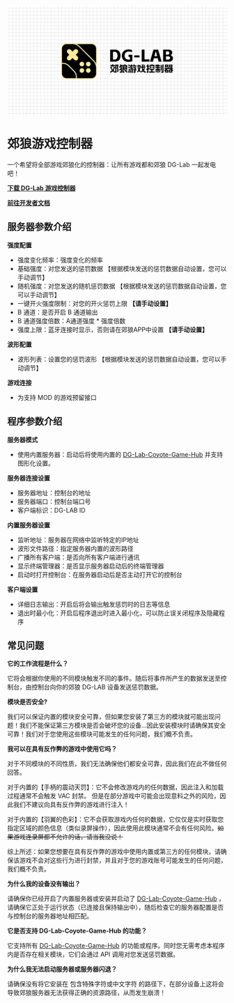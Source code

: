 ![image](docs/public/DG-Lab-Game-Controller.png)

# 郊狼游戏控制器
一个希望将全部游戏郊狼化的控制器：让所有游戏都和郊狼 DG-Lab 一起发电吧！

**[下载 DG-Lab 游戏控制器](https://github.com/LYQBING/DG-Lab-Game-Controller/releases)**

**[前往开发者文档](https://dg-lab.lyqbing.top/Introduction/introduction)**

## 服务器参数介绍
**强度配置**
- 强度变化频率：强度变化的频率
- 基础强度：对您发送的惩罚数据 【根据模块发送的惩罚数据自动设置，您可以手动调节】
- 随机强度：对您发送的随机惩罚数据 【根据模块发送的惩罚数据自动设置，您可以手动调节】
- 一键开火强度限制：对您的开火惩罚上限 **【请手动设置】**
- B 通道：是否开启 B 通道输出
- B 通道强度倍数：A通道强度 * 强度倍数
- 强度上限：蓝牙连接时显示，否则请在郊狼APP中设置 **【请手动设置】**

**波形配置**
- 波形列表：设置您的惩罚波形 【根据模块发送的惩罚数据自动设置，您可以手动调节】

**游戏连接**
- 为支持 MOD 的游戏预留接口

## 程序参数介绍
**服务器模式**
- 使用内置服务器：启动后将使用内置的 [DG-Lab-Coyote-Game-Hub](https://github.com/hyperzlib/DG-Lab-Coyote-Game-Hub) 并支持图形化设置。

**服务器连接设置**
- 服务器地址：控制台的地址
- 服务器端口：控制台端口号
- 客户端标识：DG-LAB ID

**内置服务器设置**
- 监听地址：服务器在网络中监听特定的IP地址
- 波形文件路径：指定服务器内置的波形路径
- 广播所有客户端：是否向所有客户端进行通讯
- 显示终端管理器：是否显示服务器启动后的终端管理器
- 启动时打开控制台：在服务器启动后是否主动打开它的控制台

**客户端设置**
- 详细日志输出：开启后将会输出触发惩罚时的日志等信息
- 退出时最小化：开启后程序退出时进入最小化，可以防止误关闭程序及隐藏程序

## 常见问题
**它的工作流程是什么？**

它将会根据你使用的不同模块触发不同的事件。随后将事件所产生的数据发送至控制台，由控制台向你的郊狼 DG-LAB 设备发送惩罚数据。

**模块是否安全?**

我们可以保证内置的模块安全可靠，但如果您安装了第三方的模块就可能出现问题！我们不能保证第三方模块是否会破坏您的设备...因此安装模块时请确保其安全可靠！我们对于您使用这些模块可能发生的任何问题，我们概不负责。

**我可以在具有反作弊的游戏中使用它吗？**

对于不同模块的不同性质，我们无法确保他们都安全可靠，因此我们在此不做任何回答。

对于内置的【手柄的震动天罚】：它不会修改游戏内的任何数据，因此注入和加载过程通常不会触发 VAC 封禁。 但是在部分游戏中可能会出现意料之外的风险，因此我们不建议向具有反作弊的游戏进行注入！

对于内置的【羽翼的色彩】：它不会获取游戏内任何的数据，它仅仅是实时获取您指定区域的颜色信息（类似录屏操作），因此使用此模块通常不会有任何风险。~~如果游戏连录屏都不允许的话，请当我没说！~~

综上所述：如果您想要在具有反作弊的游戏中使用内置或第三方的任何模块，请确保该游戏不会对这些行为进行封禁，并且对于您的游戏账号可能发生的任何问题，我们概不负责。

**为什么我的设备没有输出？**

请确保你已经开启了内置服务器或安装并启动了 [DG-Lab-Coyote-Game-Hub](https://github.com/hyperzlib/DG-Lab-Coyote-Game-Hub) ，请确保它正处于运行状态（已连接且保持输出中），随后检查它的服务器配置是否与控制台的服务器地址相匹配。

**它是否支持 DG-Lab-Coyote-Game-Hub 的功能？**

它支持所有 [DG-Lab-Coyote-Game-Hub](https://github.com/hyperzlib/DG-Lab-Coyote-Game-Hub) 的功能或程序。同时您无需考虑本程序内是否存在相关模块，它们会通过 API 调用对您发送惩罚数据。

**为什么我无法启动服务器或服务器闪退？**

请确保没有将它安装在 包含特殊字符或中文字符 的路径下，在部分设备上这将会导致郊狼服务器无法获得正确的资源路径，从而发生崩溃！
